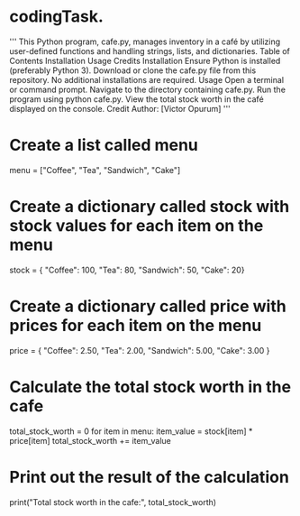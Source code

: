 # codingTask.
'''
This Python program, cafe.py, manages inventory in a café by utilizing user-defined functions and handling strings, lists, and dictionaries.
Table of Contents
Installation
Usage
Credits
Installation
Ensure Python is installed (preferably Python 3).
Download or clone the cafe.py file from this repository.
No additional installations are required.
Usage
Open a terminal or command prompt.
Navigate to the directory containing cafe.py.
Run the program using python cafe.py.
View the total stock worth in the café displayed on the console.
Credit
Author: [Victor Opurum]
'''

# Create a list called menu
menu = ["Coffee", "Tea", "Sandwich", "Cake"]

# Create a dictionary called stock with stock values for each item on the menu
stock = {
    "Coffee": 100,
    "Tea": 80,
    "Sandwich": 50,
    "Cake": 20}

# Create a dictionary called price with prices for each item on the menu
price = {
    "Coffee": 2.50,
    "Tea": 2.00,
    "Sandwich": 5.00,
    "Cake": 3.00
}

# Calculate the total stock worth in the cafe
total_stock_worth = 0
for item in menu:
    item_value = stock[item] * price[item]
    total_stock_worth += item_value

# Print out the result of the calculation
print("Total stock worth in the cafe:", total_stock_worth)
